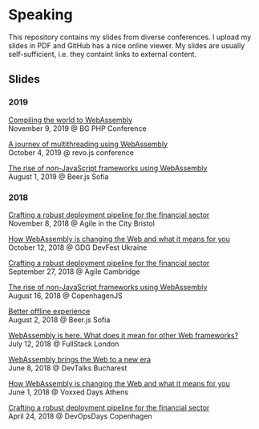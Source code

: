 # Speaking

This repository contains my slides from diverse conferences. I upload my slides in PDF and GitHub has a nice online viewer. My slides are usually self-sufficient, i.e. they containt links to external content.

## Slides

### 2019

[Compiling the world to WebAssembly](/2019/bgphp/php-webassembly.pdf)  
November 9, 2019 @ BG PHP Conference

[A journey of multithreading using WebAssembly](/2019/revo.js/multithreading-webassembly.pdf)  
October 4, 2019 @ revo.js conference

[The rise of non-JavaScript frameworks using WebAssembly](/2019/beerjs/non-javascript-frameworks-using-webassembly.pdf)  
August 1, 2019 @ Beer.js Sofia

### 2018

[Crafting a robust deployment pipeline for the financial sector](/2018/agilecitybrs/robust-deployment-pipeline-finance.pdf)  
November 8, 2018 @ Agile in the City Bristol

[How WebAssembly is changing the Web and what it means for you](/2018/dfua/webassembly.pdf)  
October 12, 2018 @ GDG DevFest Ukraine

[Crafting a robust deployment pipeline for the financial sector](/2018/agilecambridge/robust-deployment-pipeline-finance.pdf)  
September 27, 2018 @ Agile Cambridge

[The rise of non-JavaScript frameworks using WebAssembly](/2018/copenhagenjs/rise-of-non-javascript-frameworks.pdf)  
August 16, 2018 @ CopenhagenJS

[Better offline experience](/2018/beerjs/better-offline-experience.pdf)  
August 2, 2018 @ Beer.js Sofia

[WebAssembly is here. What does it mean for other Web frameworks?](/2018/fullstackcon/webassembly.pdf)  
July 12, 2018 @ FullStack London

[WebAssembly brings the Web to a new era](/2018/devtalksbucharest/webassembly-brings-the-web-to-a-new-era.pdf)  
June 8, 2018 @ DevTalks Bucharest

[How WebAssembly is changing the Web and what it means for you](/2018/voxxeddaysathens/how-webassembly-is-changing-the-web-and-what-it-means-for-you.pdf)  
June 1, 2018 @ Voxxed Days Athens

[Crafting a robust deployment pipeline for the financial sector](/2018/devopsdayscph/crafting-robust-deployment-pipeline-finance.pdf)  
April 24, 2018 @ DevOpsDays Copenhagen
